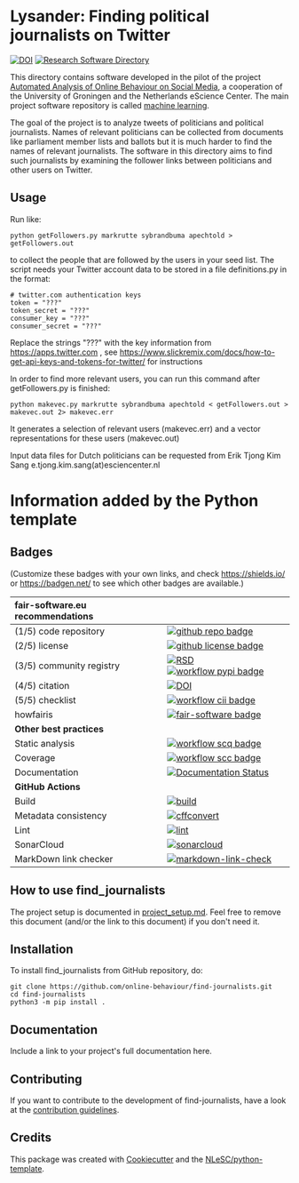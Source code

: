 # Lysander: Finding political journalists on Twitter
[![DOI](https://zenodo.org/badge/87090173.svg)](https://zenodo.org/badge/latestdoi/87090173)
[![Research Software Directory](https://img.shields.io/badge/rsd-Research%20Software%20Directory-00a3e3.svg)](https://research-software.nl/software/finding-journalists)

This directory contains software developed in the pilot of
the project [Automated Analysis of Online Behaviour on
Social
Media](https://www.esciencecenter.nl/project/automated-analysis-of-online-behaviour-on-social-media),
a cooperation of the University of Groningen and the
Netherlands eScience Center. The main project software
repository is called [machine
learning](https://github.com/online-behaviour/machine-learning).

The goal of the project is to analyze tweets of politicians
and political journalists. Names of relevant politicians can
be collected from documents like parliament member lists
and ballots but it is much harder to find the names of
relevant journalists. The software in this directory aims to
find such journalists by examining the follower links
between politicians and other users on Twitter.

## Usage

Run like:

```
python getFollowers.py markrutte sybrandbuma apechtold > getFollowers.out 
```

to collect the people that are followed by the users in
your seed list. The script needs your Twitter account data
to be stored in a file definitions.py in the format:

```
# twitter.com authentication keys
token = "???"
token_secret = "???"
consumer_key = "???"
consumer_secret = "???"
```

Replace the strings "???" with the key information from
https://apps.twitter.com , see
https://www.slickremix.com/docs/how-to-get-api-keys-and-tokens-for-twitter/
for instructions

In order to find more relevant users, you can run this command 
after getFollowers.py is finished:

```
python makevec.py markrutte sybrandbuma apechtold < getFollowers.out > makevec.out 2> makevec.err
```

It generates a selection of relevant users (makevec.err) and 
a vector representations for these users (makevec.out)

Input data files for Dutch politicians can be requested
from Erik Tjong Kim Sang e.tjong.kim.sang(at)esciencenter.nl

# Information added by the Python template

## Badges

(Customize these badges with your own links, and check https://shields.io/ or https://badgen.net/ to see which other badges are available.)

| fair-software.eu recommendations | |
| :-- | :--  |
| (1/5) code repository              | [![github repo badge](https://img.shields.io/badge/github-repo-000.svg?logo=github&labelColor=gray&color=blue)](https://github.com/online-behaviour/find-journalists) |
| (2/5) license                      | [![github license badge](https://img.shields.io/github/license/online-behaviour/find-journalists)](https://github.com/online-behaviour/find-journalists) |
| (3/5) community registry           | [![RSD](https://img.shields.io/badge/rsd-find-journalists-00a3e3.svg)](https://www.research-software.nl/software/find-journalists) [![workflow pypi badge](https://img.shields.io/pypi/v/find-journalists.svg?colorB=blue)](https://pypi.python.org/project/find-journalists/) |
| (4/5) citation                     | [![DOI](https://zenodo.org/badge/DOI/<replace-with-created-DOI>.svg)](https://doi.org/<replace-with-created-DOI>) |
| (5/5) checklist                    | [![workflow cii badge](https://bestpractices.coreinfrastructure.org/projects/<replace-with-created-project-identifier>/badge)](https://bestpractices.coreinfrastructure.org/projects/<replace-with-created-project-identifier>) |
| howfairis                          | [![fair-software badge](https://img.shields.io/badge/fair--software.eu-%E2%97%8F%20%20%E2%97%8F%20%20%E2%97%8F%20%20%E2%97%8F%20%20%E2%97%8B-yellow)](https://fair-software.eu) |
| **Other best practices**           | &nbsp; |
| Static analysis                    | [![workflow scq badge](https://sonarcloud.io/api/project_badges/measure?project=online-behaviour_find-journalists&metric=alert_status)](https://sonarcloud.io/dashboard?id=online-behaviour_find-journalists) |
| Coverage                           | [![workflow scc badge](https://sonarcloud.io/api/project_badges/measure?project=online-behaviour_find-journalists&metric=coverage)](https://sonarcloud.io/dashboard?id=online-behaviour_find-journalists) |
| Documentation                      | [![Documentation Status](https://readthedocs.org/projects/find-journalists/badge/?version=latest)](https://find-journalists.readthedocs.io/en/latest/?badge=latest) |
| **GitHub Actions**                 | &nbsp; |
| Build                              | [![build](https://github.com/online-behaviour/find-journalists/actions/workflows/build.yml/badge.svg)](https://github.com/online-behaviour/find-journalists/actions/workflows/build.yml) |
|  Metadata consistency              | [![cffconvert](https://github.com/online-behaviour/find-journalists/actions/workflows/cffconvert.yml/badge.svg)](https://github.com/online-behaviour/find-journalists/actions/workflows/cffconvert.yml) |
| Lint                               | [![lint](https://github.com/online-behaviour/find-journalists/actions/workflows/lint.yml/badge.svg)](https://github.com/online-behaviour/find-journalists/actions/workflows/lint.yml) |
| SonarCloud                         | [![sonarcloud](https://github.com/online-behaviour/find-journalists/actions/workflows/sonarcloud.yml/badge.svg)](https://github.com/online-behaviour/find-journalists/actions/workflows/sonarcloud.yml) |
| MarkDown link checker              | [![markdown-link-check](https://github.com/online-behaviour/find-journalists/actions/workflows/markdown-link-check.yml/badge.svg)](https://github.com/online-behaviour/find-journalists/actions/workflows/markdown-link-check.yml) |

## How to use find_journalists



The project setup is documented in [project_setup.md](project_setup.md). Feel free to remove this document (and/or the link to this document) if you don't need it.

## Installation

To install find_journalists from GitHub repository, do:

```console
git clone https://github.com/online-behaviour/find-journalists.git
cd find-journalists
python3 -m pip install .
```

## Documentation

Include a link to your project's full documentation here.

## Contributing

If you want to contribute to the development of find-journalists,
have a look at the [contribution guidelines](CONTRIBUTING.md).

## Credits

This package was created with [Cookiecutter](https://github.com/audreyr/cookiecutter) and the [NLeSC/python-template](https://github.com/NLeSC/python-template).
